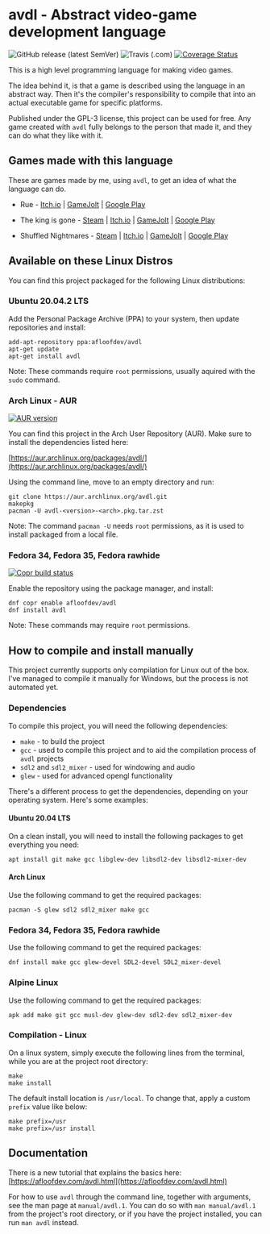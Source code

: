 # avdl - Abstract video-game development language

![GitHub release (latest SemVer)](https://img.shields.io/github/v/release/tomtsagk/avdl)
![Travis (.com)](https://img.shields.io/travis/com/tomtsagk/avdl)
[![Coverage Status](https://coveralls.io/repos/github/tomtsagk/avdl/badge.svg?branch=master)](https://coveralls.io/github/tomtsagk/avdl?branch=master)

This is a high level programming language for making video games.

The idea behind it, is that a game is described using the language in an abstract
way. Then it's the compiler's responsibility to compile that into an
actual executable game for specific platforms.

Published under the GPL-3 license, this project can be used for free.
Any game created with `avdl` fully belongs to the person that made it,
and they can do what they like with it.

## Games made with this language

These are games made by me, using `avdl`, to get an idea of what
the language can do.

* Rue -
[Itch.io](https://afloofdev.itch.io/rue.html) |
[GameJolt](https://gamejolt.com/games/rue/632453) |
[Google Play](https://play.google.com/store/apps/details?id=org.darkdimension.rue)

* The king is gone -
[Steam](https://store.steampowered.com/app/1468820/) |
[Itch.io](https://afloofdev.itch.io/the-king-is-gone) |
[GameJolt](https://gamejolt.com/games/the-king-is-gone/518056) |
[Google Play](https://play.google.com/store/apps/details?id=org.darkdimension.the_king_is_gone)

* Shuffled Nightmares -
[Steam](https://store.steampowered.com/app/1289510/) |
[Itch.io](https://afloofdev.itch.io/shuffled-nightmares) |
[GameJolt](https://gamejolt.com/games/shuffled_nightmares/484001) |
[Google Play](https://play.google.com/store/apps/details?id=org.darkdimension.shuffled_nightmares)

## Available on these Linux Distros

You can find this project packaged for the following Linux distributions:

### Ubuntu 20.04.2 LTS

Add the Personal Package Archive (PPA) to your system,
then update repositories and install:

    add-apt-repository ppa:afloofdev/avdl
    apt-get update
    apt-get install avdl

Note: These commands require `root` permissions, usually aquired with
the `sudo` command.

### Arch Linux - AUR

[![AUR version](https://img.shields.io/aur/version/avdl)](https://aur.archlinux.org/packages/avdl/)

You can find this project in the Arch User Repository (AUR). Make sure
to install the dependencies listed here:

[https://aur.archlinux.org/packages/avdl/](https://aur.archlinux.org/packages/avdl/)

Using the command line, move to an empty directory and run:

    git clone https://aur.archlinux.org/avdl.git
    makepkg
    pacman -U avdl-<version>-<arch>.pkg.tar.zst

Note: The command `pacman -U` needs `root` permissions, as it is
used to install packaged from a local file.

### Fedora 34, Fedora 35, Fedora rawhide

[![Copr build status](https://copr.fedorainfracloud.org/coprs/afloofdev/avdl/package/avdl/status_image/last_build.png)](https://copr.fedorainfracloud.org/coprs/afloofdev/avdl/package/avdl/)

Enable the repository using the package manager, and install:

    dnf copr enable afloofdev/avdl
    dnf install avdl

Note: These commands may require `root` permissions.

## How to compile and install manually

This project currently supports only compilation for Linux out of the box.
I've managed to compile it manually for Windows, but the process is not
automated yet.

### Dependencies

To compile this project, you will need the following dependencies:

* `make` - to build the project
* `gcc` - used to compile this project
	and to aid the compilation process of `avdl` projects
* `sdl2` and `sdl2_mixer` - used for windowing and audio
* `glew` - used for advanced opengl functionality

There's a different process to get the dependencies, depending on your
operating system. Here's some examples:

#### Ubuntu 20.04 LTS

On a clean install, you will need to install the following packages
to get everything you need:

    apt install git make gcc libglew-dev libsdl2-dev libsdl2-mixer-dev

#### Arch Linux

Use the following command to get the required packages:

    pacman -S glew sdl2 sdl2_mixer make gcc

### Fedora 34, Fedora 35, Fedora rawhide

Use the following command to get the required packages:

    dnf install make gcc glew-devel SDL2-devel SDL2_mixer-devel

### Alpine Linux

Use the following command to get the required packages:

    apk add make git gcc musl-dev glew-dev sdl2-dev sdl2_mixer-dev

### Compilation - Linux

On a linux system, simply execute the following lines from the terminal,
while you are at the project root directory:

    make
    make install

The default install location is `/usr/local`. To change that, apply a custom `prefix`
value like below:

    make prefix=/usr
    make prefix=/usr install

## Documentation

There is a new tutorial that explains the basics here:
[https://afloofdev.com/avdl.html](https://afloofdev.com/avdl.html)

For how to use `avdl` through the command line, together
with arguments, see the man page at `manual/avdl.1`. You can do
so with `man manual/avdl.1` from the project's root directory,
or if you have the project installed, you can run `man avdl` instead.
